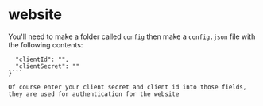 # website

You'll need to make a folder called ```config``` then make a ```config.json``` file with the following contents:

```{
  "clientId": "",
  "clientSecret": ""
}```

Of course enter your client secret and client id into those fields, they are used for authentication for the website
